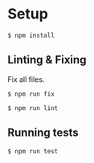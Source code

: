 # Setup

```
$ npm install
```

## Linting & Fixing

Fix all files.
```
$ npm run fix
```


```
$ npm run lint
```

## Running tests

```
$ npm run test
```